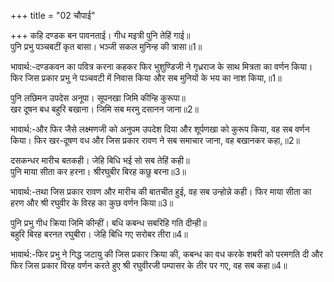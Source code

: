 +++
title = "02 चौपाई"

+++
कहि दण्डक बन पावनताई। गीध मइत्री पुनि तेहिं गाई॥  
पुनि प्रभु पञ्चबटीं कृत बासा। भञ्जी सकल मुनिन्ह की त्रासा॥1॥  

भावार्थ:-दण्डकवन का पवित्र करना कहकर फिर भुशुण्डिजी ने गृध्रराज के साथ मित्रता का वर्णन किया। फिर जिस प्रकार प्रभु ने पञ्चवटी में निवास किया और सब मुनियों के भय का नाश किया,॥1॥  

पुनि लछिमन उपदेस अनूपा। सूपनखा जिमि कीन्हि कुरूपा॥  
खर दूषन बध बहुरि बखाना। जिमि सब मरमु दसानन जाना॥2॥  

भावार्थ:-और फिर जैसे लक्ष्मणजी को अनुपम उपदेश दिया और शूर्पणखा को कुरूप किया, वह सब वर्णन किया। फिर खर-दूषण वध और जिस प्रकार रावण ने सब समाचार जाना, वह बखानकर कहा,॥2॥  

दसकन्धर मारीच बतकही। जेहि बिधि भई सो सब तेहिं कही॥  
पुनि माया सीता कर हरना। श्रीरघुबीर बिरह कछु बरना॥3॥  

भावार्थ:-तथा जिस प्रकार रावण और मारीच की बातचीत हुई, वह सब उन्होन्ने कही। फिर माया सीता का हरण और श्री रघुवीर के विरह का कुछ वर्णन किया॥3॥  

पुनि प्रभु गीध क्रिया जिमि कीन्हीं। बधि कबन्ध सबरिहि गति दीन्ही॥  
बहुरि बिरह बरनत रघुबीरा। जेहि बिधि गए सरोबर तीरा॥4॥  

भावार्थ:-फिर प्रभु ने गिद्ध जटायु की जिस प्रकार क्रिया की, कबन्ध का वध करके शबरी को परमगति दी और फिर जिस प्रकार विरह वर्णन करते हुए श्री रघुवीरजी पम्पासर के तीर पर गए, वह सब कहा॥4॥  
